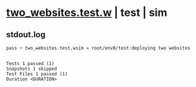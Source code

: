 # [two_websites.test.w](../../../../../../examples/tests/sdk_tests/website/two_websites.test.w) | test | sim

## stdout.log
```log
pass ─ two_websites.test.wsim » root/env0/test:deploying two websites
 
 
Tests 1 passed (1)
Snapshots 1 skipped
Test Files 1 passed (1)
Duration <DURATION>
```

